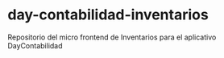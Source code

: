 # day-contabilidad-inventarios
Repositorio del micro frontend de Inventarios para el aplicativo DayContabilidad
